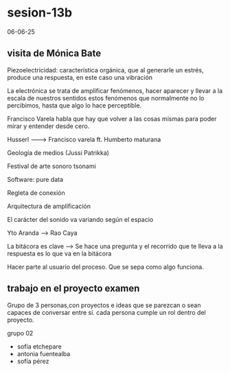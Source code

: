 # sesion-13b

06-06-25

## visita de Mónica Bate

Piezoelectricidad: característica orgánica, que al generarle un estrés, produce una respuesta, en este caso una vibración

La electrónica se trata de amplificar fenómenos, hacer aparecer y llevar a la escala de nuestros sentidos estos fenómenos que normalmente no lo percibimos, hasta que algo lo hace perceptible.

Francisco Varela habla que hay que volver a las cosas mismas para poder mirar y entender desde cero.

Husserl ---> Francisco varela ft. Humberto maturana

Geología de medios (Jussi Patrikka)

Festival de arte sonoro tsonami

Software: pure data

Regleta de conexión

Arquitectura de amplificación

El carácter  del sonido va variando según el espacio

Yto Aranda --> Rao Caya

La bitácora es clave --> Se hace una pregunta y el recorrido que te lleva a la respuesta es lo que va en la bitácora

Hacer parte al usuario del proceso. Que se sepa como algo funciona.

## trabajo en el proyecto examen  

Grupo de 3 personas,con proyectos e ideas que se parezcan o sean capaces de conversar entre sí. cada persona cumple un rol dentro del proyecto.

grupo 02

- sofía etchepare
- antonia fuentealba
- sofía pérez
